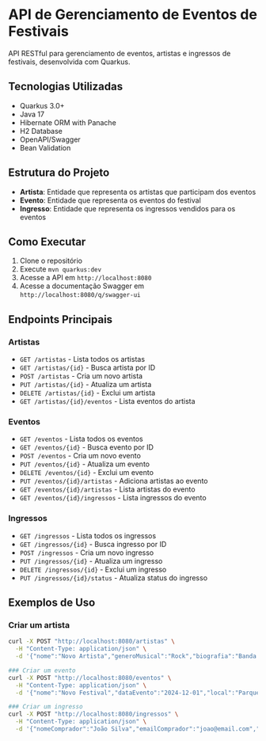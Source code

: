 # API de Gerenciamento de Eventos de Festivais

API RESTful para gerenciamento de eventos, artistas e ingressos de festivais, desenvolvida com Quarkus.

## Tecnologias Utilizadas

- Quarkus 3.0+
- Java 17
- Hibernate ORM with Panache
- H2 Database
- OpenAPI/Swagger
- Bean Validation

## Estrutura do Projeto

- **Artista**: Entidade que representa os artistas que participam dos eventos
- **Evento**: Entidade que representa os eventos do festival
- **Ingresso**: Entidade que representa os ingressos vendidos para os eventos

## Como Executar

1. Clone o repositório
2. Execute `mvn quarkus:dev`
3. Acesse a API em `http://localhost:8080`
4. Acesse a documentação Swagger em `http://localhost:8080/q/swagger-ui`

## Endpoints Principais

### Artistas
- `GET /artistas` - Lista todos os artistas
- `GET /artistas/{id}` - Busca artista por ID
- `POST /artistas` - Cria um novo artista
- `PUT /artistas/{id}` - Atualiza um artista
- `DELETE /artistas/{id}` - Exclui um artista
- `GET /artistas/{id}/eventos` - Lista eventos do artista

### Eventos
- `GET /eventos` - Lista todos os eventos
- `GET /eventos/{id}` - Busca evento por ID
- `POST /eventos` - Cria um novo evento
- `PUT /eventos/{id}` - Atualiza um evento
- `DELETE /eventos/{id}` - Exclui um evento
- `PUT /eventos/{id}/artistas` - Adiciona artistas ao evento
- `GET /eventos/{id}/artistas` - Lista artistas do evento
- `GET /eventos/{id}/ingressos` - Lista ingressos do evento

### Ingressos
- `GET /ingressos` - Lista todos os ingressos
- `GET /ingressos/{id}` - Busca ingresso por ID
- `POST /ingressos` - Cria um novo ingresso
- `PUT /ingressos/{id}` - Atualiza um ingresso
- `DELETE /ingressos/{id}` - Exclui um ingresso
- `PUT /ingressos/{id}/status` - Atualiza status do ingresso

## Exemplos de Uso

### Criar um artista
```bash
curl -X POST "http://localhost:8080/artistas" \
  -H "Content-Type: application/json" \
  -d '{"nome":"Novo Artista","generoMusical":"Rock","biografia":"Banda de rock nova"}'

### Criar um evento
curl -X POST "http://localhost:8080/eventos" \
  -H "Content-Type: application/json" \
  -d '{"nome":"Novo Festival","dataEvento":"2024-12-01","local":"Parque de Exposições","capacidadeMaxima":10000,"precoIngresso":150.0}'

### Criar um ingresso
curl -X POST "http://localhost:8080/ingressos" \
  -H "Content-Type: application/json" \
  -d '{"nomeComprador":"João Silva","emailComprador":"joao@email.com","quantidade":2,"evento":{"id":1}}'
